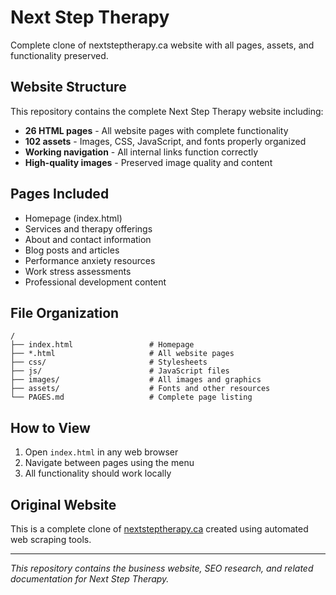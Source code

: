 # Next Step Therapy

Complete clone of nextsteptherapy.ca website with all pages, assets, and functionality preserved.

## Website Structure

This repository contains the complete Next Step Therapy website including:

- **26 HTML pages** - All website pages with complete functionality
- **102 assets** - Images, CSS, JavaScript, and fonts properly organized
- **Working navigation** - All internal links function correctly
- **High-quality images** - Preserved image quality and content

## Pages Included

- Homepage (index.html)
- Services and therapy offerings
- About and contact information
- Blog posts and articles
- Performance anxiety resources
- Work stress assessments
- Professional development content

## File Organization

```
/
├── index.html                 # Homepage
├── *.html                     # All website pages
├── css/                       # Stylesheets
├── js/                        # JavaScript files
├── images/                    # All images and graphics
├── assets/                    # Fonts and other resources
└── PAGES.md                   # Complete page listing
```

## How to View

1. Open `index.html` in any web browser
2. Navigate between pages using the menu
3. All functionality should work locally

## Original Website

This is a complete clone of [nextsteptherapy.ca](https://nextsteptherapy.ca) created using automated web scraping tools.

---

*This repository contains the business website, SEO research, and related documentation for Next Step Therapy.*
